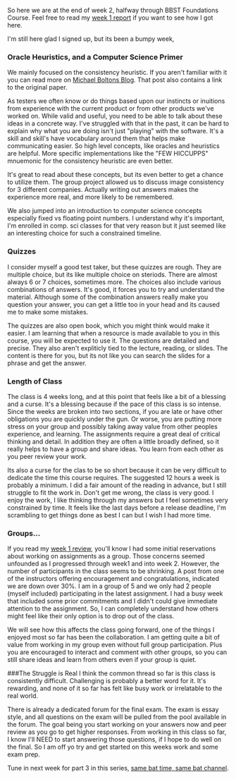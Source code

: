So here we are at the end of week 2, halfway through BBST Foundations Course. Feel free to read my [week 1 report](http://www.brendanconnolly.net/bbst-foundations-week-1-in-review) if you want to see how I got here. 

I'm still here glad I signed up, but its been a bumpy week, 

### Oracle Heuristics, and a Computer Science Primer
We mainly focused on the consistency heuristic. If you aren't familiar with it you can read more on [Michael Boltons Blog](http://www.developsense.com/blog/2012/07/few-hiccupps/). That post also contains a link to the original paper.

As testers we often know or do things based upon our instincts or inuitions from experience with the current product or from other products we've worked on. While valid and useful, you need to be able to talk about these ideas in a concrete way. I've struggled with that in the past, it can be hard to explain why what you are doing isn't just "playing" with the software. It's a skill and skill's have vocabulary around them that helps make communicating easier. So high level concepts, like oracles and heuristics are helpful. More specific implementations like the "FEW HICCUPPS" mnuemonic for the consistency heuristic are even better. 

It's great to read about these concepts, but its even better to get a chance to utilize them. The group project allowed us to discuss image consistency for 3 different companies. Actually writing out answers makes the experience more real, and more likely to be remembered. 

We also jumped into an introduction to computer science concepts especially fixed vs floating point numbers. I understand why it's important, I'm enrolled in comp. sci classes for that very reason but it just seemed like an interesting choice for such a constrained timeline. 

### Quizzes
I consider myself a good test taker, but these quizzes are rough. They are multiple choice, but its like multiple choice on steriods. There are almost always 6 or 7 choices, sometimes more. The choices also include various combinations of answers. It's good, it forces you to try and understand the material. Although some of the combination answers really make you question your answer, you can get a little too in your head and its caused me to make some mistakes.

The quizzes are also open book, which you might think would make it easier. I am learning that when a resource is made available to you in this course, you will be expected to use it. The questions are detailed and precise. They also aren't expliticly tied to the lecture, reading, or slides. The content is there for you, but its not like you can search the slides for a phrase and get the answer.  

### Length of Class
The class is 4 weeks long, and at this point that feels like a bit of a blessing and a curse. It's a blessing because if the pace of this class is so intense. Since the weeks are broken into two sections, if you are late or have other obligations you are quickly under the gun. Or worse, you are putting more stress on your group and possibly taking away value from other peoples experience, and learning. The assignments require a great deal of critical thinking and detail. In addition they are often a little broadly defined, so it really helps to have a group and share ideas. You learn from each other as you peer review your work.

Its also a curse for the clas to be so short because it can be very difficult to dedicate the time this course requires. The suggested 12 hours a week is probably a minimum. I did a fair amount of the reading in advance, but I still struggle to fit the work in. Don't get me wrong, the class is very good. I enjoy the work, I like thinking through my answers but I feel sometimes very constrained by time. It feels like the last days before a release deadline, I'm scrambling to get things done as best I can but I wish I had more time. 

### Groups...
If you read my [week 1 review](http://www.brendanconnolly.net/bbst-foundations-week-1-in-review), you'll know I had some initial reservations about working on assignments as a group. Those concerns seemed unfounded as I progressed through week1 and into week 2. However, the number of participants in the class seems to be shrinking. A post from one of the instructors offering encouragement and congratulations, indicated we are down over 30%. I am in a group of 5 and we only had 2 people (myself included) participating in the latest assignment. I had a busy week that included some prior commitments and I didn't could give immediate attention to the assignment. So, I can completely understand how others might feel like their only option is to drop out of the class. 

We will see how this affects the class going forward, one of the things I enjoyed most so far has been the collaboration. I am getting quite a bit of value from working in my group even without full group participation. Plus you are encouraged to interact and comment with other groups, so you can still share ideas and learn from others even if your group is quiet.

###The Struggle is Real
I think the common thread so far is this class is consistently difficult. Challenging is probably a better word for it. It's rewarding, and none of it so far has felt like busy work or irrelatable to the real world. 

There is already a dedicated forum for the final exam. The exam is essay style, and all questions on the exam will be pulled from the pool available in the forum. The goal being you start working on your answers now and peer review as you go to get higher responses. From working in this class so far, I know I'll NEED to start answering those questions, if I hope to do well on the final. So I am off yo try and get started on this weeks work and some exam prep. 

 Tune in next week for part 3 in this series, [same bat time, same bat channel](http://www.wavsource.com/snds_2015-09-20_4380281261564803/tv/batman/bat-time_x.wav). 
